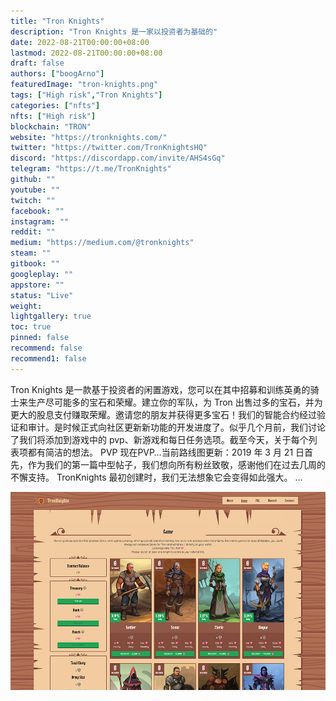 ```yaml
---
title: "Tron Knights"
description: "Tron Knights 是一家以投资者为基础的"
date: 2022-08-21T00:00:00+08:00
lastmod: 2022-08-21T00:00:00+08:00
draft: false
authors: ["boogArno"]
featuredImage: "tron-knights.png"
tags: ["High risk","Tron Knights"]
categories: ["nfts"]
nfts: ["High risk"]
blockchain: "TRON"
website: "https://tronknights.com/"
twitter: "https://twitter.com/TronKnightsHQ"
discord: "https://discordapp.com/invite/AHS4sGq"
telegram: "https://t.me/TronKnights"
github: ""
youtube: ""
twitch: ""
facebook: ""
instagram: ""
reddit: ""
medium: "https://medium.com/@tronknights"
steam: ""
gitbook: ""
googleplay: ""
appstore: ""
status: "Live"
weight: 
lightgallery: true
toc: true
pinned: false
recommend: false
recommend1: false
---
```

Tron Knights 是一款基于投资者的闲置游戏，您可以在其中招募和训练英勇的骑士来生产尽可能多的宝石和荣耀。建立你的军队，为 Tron 出售过多的宝石，并为更大的股息支付赚取荣耀。邀请您的朋友并获得更多宝石！我们的智能合约经过验证和审计。是时候正式向社区更新新功能的开发进度了。似乎几个月前，我们讨论了我们将添加到游戏中的 pvp、新游戏和每日任务选项。截至今天，关于每个列表项都有简洁的想法。 PVP 现在PVP…当前路线图更新：2019 年 3 月 21 日首先，作为我们的第一篇中型帖子，我们想向所有粉丝致敬，感谢他们在过去几周的不懈支持。 TronKnights 最初创建时，我们无法想象它会变得如此强大。 …

![tronknights-dapp-high-risk-tron-image2_2f22252071a521ce78022c0ef1470411](tronknights-dapp-high-risk-tron-image2_2f22252071a521ce78022c0ef1470411.png)

